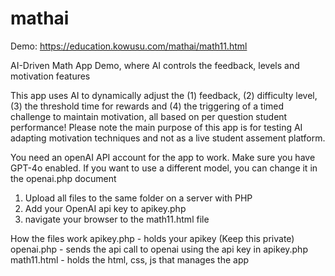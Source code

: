 # mathai

Demo: https://education.kowusu.com/mathai/math11.html

AI-Driven Math App Demo, where AI controls the feedback, levels and motivation features

This app uses AI to dynamically adjust the (1) feedback, (2) difficulty level, (3) the threshold time for rewards and (4) the triggering of a timed challenge to maintain motivation, all based on per question student performance! Please note the main purpose of this app is for testing AI adapting motivation techniques and not as a live student assement platform.

You need an openAI API account for the app to work. Make sure you have GPT-4o enabled. If you want to use a different model, you can change it in the openai.php document

1. Upload all files to the same folder on a server with PHP
2. Add your OpenAI api key to apikey.php
3. navigate your browser to the math11.html file

How the files work
apikey.php - holds your apikey (Keep this private)
openai.php - sends the api call to openai using the api key in apikey.php
math11.html - holds the html, css, js that manages the app
